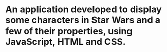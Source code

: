# An application developed to display some characters in Star Wars and a few of their properties, using JavaScript, HTML and CSS.